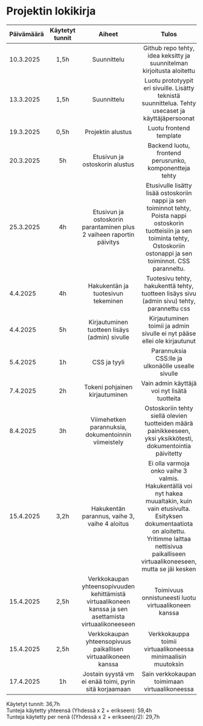 # Projektin lokikirja


| Päivämäärä  | Käytetyt tunnit | Aiheet |  Tulos | Kuka |
| :---        |     :---:       |     :---:       |     :---:      |     :---:      |
|  10.3.2025 | 1,5h | Suunnittelu  | Github repo tehty, idea keksitty ja suunnitelman kirjoitusta aloitettu | Yhdessä |
|  13.3.2025 | 1,5h | Suunnittelu  | Luotu prototyypit eri sivuille. Lisätty teknistä suunnittelua. Tehty usecaset ja käyttäjäpersoonat | Yhdessä |
|  19.3.2025 | 0,5h | Projektin alustus  | Luotu frontend template | Yhdessä |
|  20.3.2025 | 5h | Etusivun ja ostoskorin alustus  | Backend luotu, frontend perusrunko, komponentteja tehty | Yhdessä |
|  25.3.2025 | 4h | Etusivun ja ostoskorin parantaminen plus 2 vaiheen raportin päivitys | Etusivulle lisätty lisää ostoskoriin nappi ja sen toiminnot tehty, Poista nappi ostoskorin tuotteisiin ja sen toiminta tehty, Ostoskoriin ostonappi ja sen toiminnot. CSS paranneltu. | Yhdessä |
|  4.4.2025 | 4h | Hakukentän ja tuotesivun tekeminen | Tuotesivu tehty, hakukenttä tehty, tuotteen lisäys sivu (admin sivu) tehty, parannettu css | Yhdessä |
|  4.4.2025 | 5h | Kirjautuminen tuotteen lisäys (admin) sivulle | Kirjautuminen toimii ja admin sivulle ei nyt pääse ellei ole kirjautunut | Rami |
|  5.4.2025 | 1h | CSS ja tyyli | Parannuksia CSS:lle ja ulkonäölle usealle sivulle | Niko |
|  7.4.2025 | 2h | Tokeni pohjainen kirjautuminen | Vain admin käyttäjä voi nyt lisätä tuotteita | Rami |
|  8.4.2025 | 3h | Viimehetken parannuksia, dokumentoinnin viimeistely | Ostoskoriin tehty siellä olevien tuotteiden määrä painikkeeseen, yksi yksikkötesti, dokumentointia päivitetty | Yhdessä |
|  15.4.2025 | 3,2h | Hakukentän parannus, vaihe 3, vaihe 4 aloitus | Ei olla varmoja onko vaihe 3 valmis. Hakukentällä voi nyt hakea muualtakin, kuin vain etusivulta. Esityksen dokumentaatiota on aloitettu. Yritimme laittaa nettisivua paikalliseen virtuaalikoneeseen, mutta se jäi kesken | Yhdessä |
|  15.4.2025 | 2,5h | Verkkokaupan yhteensopivuuden kehittämistä virtuaalikoneen kanssa ja sen asettamista virtuaalikoneeseen | Toimivuus onnistuneesti luotu virtuaalikoneen kanssa | Niko |
|  15.4.2025 | 2,5h | Verkkokaupan yhteensopivuus paikallisen virtuaalikoneen kanssa | Verkkokauppa toimii virtuaalikoneessa minimaalisin muutoksin | Rami |
|  17.4.2025 | 1h | Jostain syystä vm ei enää toimi, pyrin sitä korjaamaan | Sain verkkokaupan toimimaan virtuaalikoneessa | Rami |

Käytetyt tunnit: 36,7h \
Tunteja käytetty yhteensä (Yhdessä x 2 + erikseen): 59,4h \
Tunteja käytetty per nenä ((Yhdessä x 2 + erikseen)/2): 29,7h
